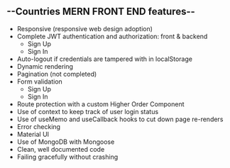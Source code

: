 ## --Countries MERN FRONT END features--

* Responsive (responsive web design adoption)
* Complete JWT authentication and authorization: front & backend
  * Sign Up
  * Sign In
* Auto-logout if credentials are tampered with in localStorage
* Dynamic rendering
* Pagination (not completed)
* Form validation
  * Sign Up
  * Sign In
* Route protection with a custom Higher Order Component
* Use of context to keep track of user login status
* Use of useMemo and useCallback hooks to cut down page re-renders
* Error checking
* Material UI
* Use of MongoDB with Mongoose
* Clean, well documented code
* Failing gracefully without crashing

